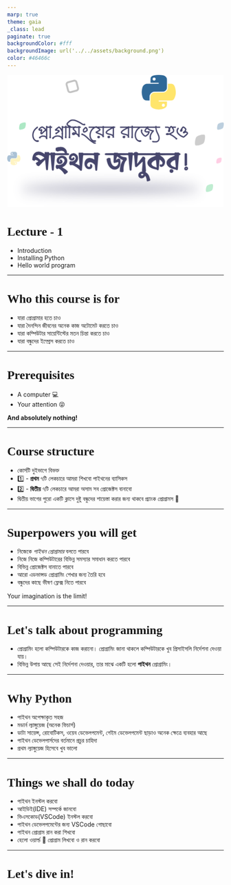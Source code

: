 ```yaml
---
marp: true
theme: gaia
_class: lead
paginate: true
backgroundColor: #fff
backgroundImage: url('../../assets/background.png')
color: #46466c
---
```


<style>
  /* :root {
    --color-highlight: 
  } */
  section {
    font-family: 'Baloo Da 2', serif !important;
  }
  h1 {
    font-family: 'Trebuchet MS'
  }
</style>

![bg left:50% 90%](../../assets/logo.png)

# Lecture - 1
- Introduction
- Installing Python
- Hello world program

---

# Who this course is for
- যারা প্রোগ্রামার হতে চাও
- যারা দৈনন্দিন জীবনের অনেক কাজ অটোমেট করতে চাও
- যারা কম্পিউটার সায়েন্টিস্টের মতন চিন্তা করতে চাও
- যারা বন্ধুদের ইম্প্রেস করতে চাও


---

# Prerequisites

- A computer 💻
- Your attention 😝

**And absolutely nothing!**

---

# Course structure
- কোর্সটি দুইভাগে বিভক্ত
- 1️⃣ - **প্রথম** ৭টি লেকচারে আমরা শিখবো পাইথনের ব্যাসিকস
- 2️⃣ - **দ্বিতীয়** ৭টি লেকচারে আমরা অসাম সব প্রোজেক্টস বানাবো
- দ্বিতীয় ভাগের পুরো একটি ক্লাসে দুষ্টু বন্ধুদের শায়েস্তা করার জন্য থাকবে প্র্যাংক প্রোগ্রামস 😬

---

# **Superpowers** you will get 💪
- নিজেকে *পাইথন প্রোগ্রামার* বলতে পারবে
- নিজে নিজে কম্পিউটারের বিভিন্ন সমস্যার সমাধান করতে পারবে
- বিভিন্ন প্রোজেক্টস বানাতে পারবে
- আরো এডভান্সড প্রোগ্রামিং শেখার জন্য তৈরি হবে
- বন্ধুদের কাছে ভীষণ ফ্লেক্স নিতে পারবে

Your imagination is the limit!

---

# Let's talk about **programming**

- প্রোগ্রামিং হলো কম্পিউটারকে কাজ করানো। প্রোগ্রামিং জানা থাকলে কম্পিউটারকে খুব প্রিসাইসলি নির্দেশনা দেওয়া যায়।
- বিভিন্ন উপায় আছে সেই নির্দেশনা দেওয়ার, তার মাঝে একটি হলো **পাইথন** প্রোগ্রামিং।

---

# Why **Python** 🐍

- পাইথন অপেক্ষাকৃত সহজ
- মডার্ন ল্যাঙ্গুয়েজ (অনেক ফিচার্স)
- ডাটা সায়েন্স, রোবোটিকস, ওয়েব ডেভেলপমেন্ট, গেইম ডেভেলপমেন্ট ছাড়াও অনেক ক্ষেত্রে ব্যবহার আছে
- পাইথন ডেভেলপার্সদের বর্তমানে প্রচুর চাহিদা
- প্রথম ল্যাঙ্গুয়েজ হিসেবে খুব ভালো

---

# Things we shall do today

- পাইথন ইনস্টল করবো
- আইডিই(IDE) সম্পর্কে জানবো
- ভিএসকোড(VSCode) ইনস্টল করবো
- পাইথন ডেভেলপমেন্টের জন্য VSCode গোছাবো
- পাইথন প্রোগ্রাম রান করা শিখবো
- হেলো ওয়ার্ল্ড 👋 প্রোগ্রাম লিখবো ও রান করবো

---
<!-- _class: lead -->

# Let's dive in!
